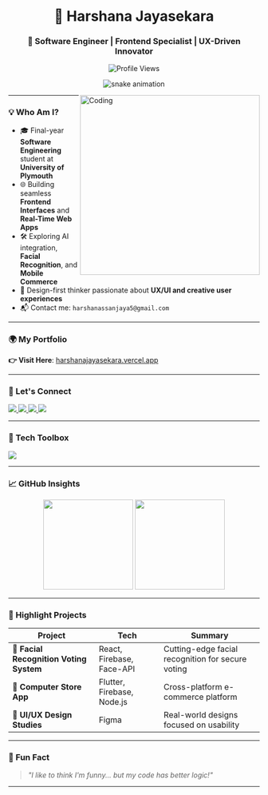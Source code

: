 <h1 align="center">🌟 Harshana Jayasekara</h1>
<h3 align="center">🚀 Software Engineer | Frontend Specialist | UX-Driven Innovator</h3>

<p align="center">
  <img src="https://komarev.com/ghpvc/?username=HarshanaJayasekara&label=Visitors&color=0e75b6&style=flat-square" alt="Profile Views" />
</p>

<p align="center">
  <img src="https://raw.githubusercontent.com/tobiasmeyhoefer/tobiasmeyhoefer/output/github-snake.svg" alt="snake animation" />
</p>

<img align="right" src="https://cdn.dribbble.com/users/1162077/screenshots/3848914/programmer.gif" alt="Coding" width="360"/>

---

### 💡 Who Am I?

- 🎓 Final-year **Software Engineering** student at **University of Plymouth**
- 🌐 Building seamless **Frontend Interfaces** and **Real-Time Web Apps**
- 🛠️ Exploring AI integration, **Facial Recognition**, and **Mobile Commerce**
- 🌈 Design-first thinker passionate about **UX/UI and creative user experiences**
- 📬 Contact me: `harshanassanjaya5@gmail.com`

---

### 🌍 My Portfolio  
**👉 Visit Here**: [harshanajayasekara.vercel.app](https://harshanajayasekara.vercel.app)

---

### 🔗 Let's Connect

<p align="left">
  <a href="https://twitter.com/harshana_san" target="_blank">
    <img src="https://img.shields.io/badge/Twitter-1DA1F2?style=for-the-badge&logo=twitter&logoColor=white" />
  </a>
  <a href="https://www.linkedin.com/in/harshana-jayasekara/" target="_blank">
    <img src="https://img.shields.io/badge/LinkedIn-0A66C2?style=for-the-badge&logo=linkedin&logoColor=white" />
  </a>
  <a href="https://github.com/HarshanaJayasekara" target="_blank">
    <img src="https://img.shields.io/badge/GitHub-171515?style=for-the-badge&logo=github&logoColor=white" />
  </a>
  <a href="mailto:harshanassanjaya5@gmail.com" target="_blank">
    <img src="https://img.shields.io/badge/Email-D14836?style=for-the-badge&logo=gmail&logoColor=white" />
  </a>
</p>

---

### 🧰 Tech Toolbox

<p align="left">
  <img src="https://skillicons.dev/icons?i=react,nextjs,js,ts,html,css,tailwind,bootstrap,nodejs,firebase,figma,docker,flutter,java,python,mysql,postgres,git,vscode" />
</p>

---

### 📈 GitHub Insights

<p align="center">
  <img src="https://github-readme-stats.vercel.app/api?username=HarshanaJayasekara&show_icons=true&theme=tokyonight" height="180" />
  <img src="https://github-readme-streak-stats.herokuapp.com?user=HarshanaJayasekara&theme=tokyonight" height="180" />
</p>

---

### 🚀 Highlight Projects

| Project | Tech | Summary |
|--------|------|---------|
| 🔐 **Facial Recognition Voting System** | React, Firebase, Face-API | Cutting-edge facial recognition for secure voting |
| 🛒 **Computer Store App** | Flutter, Firebase, Node.js | Cross-platform e-commerce platform |
| 🎨 **UI/UX Design Studies** | Figma | Real-world designs focused on usability |

---

### 🌟 Fun Fact

> *"I like to think I'm funny... but my code has better logic!"*

---

